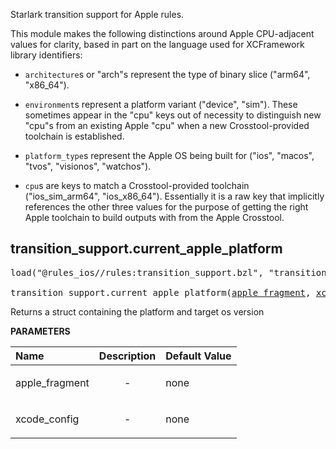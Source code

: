<!-- Generated with Stardoc: http://skydoc.bazel.build -->

Starlark transition support for Apple rules.

This module makes the following distinctions around Apple CPU-adjacent values for clarity, based in
part on the language used for XCFramework library identifiers:

- `architecture`s or "arch"s represent the type of binary slice ("arm64", "x86_64").

- `environment`s represent a platform variant ("device", "sim"). These sometimes appear in the "cpu"
    keys out of necessity to distinguish new "cpu"s from an existing Apple "cpu" when a new
    Crosstool-provided toolchain is established.

- `platform_type`s represent the Apple OS being built for ("ios", "macos", "tvos", "visionos",
    "watchos").

- `cpu`s are keys to match a Crosstool-provided toolchain ("ios_sim_arm64", "ios_x86_64").
    Essentially it is a raw key that implicitly references the other three values for the purpose of
    getting the right Apple toolchain to build outputs with from the Apple Crosstool.

<a id="transition_support.current_apple_platform"></a>

## transition_support.current_apple_platform

<pre>
load("@rules_ios//rules:transition_support.bzl", "transition_support")

transition_support.current_apple_platform(<a href="#transition_support.current_apple_platform-apple_fragment">apple_fragment</a>, <a href="#transition_support.current_apple_platform-xcode_config">xcode_config</a>)
</pre>

Returns a struct containing the platform and target os version

**PARAMETERS**


| Name  | Description | Default Value |
| :------------- | :------------- | :------------- |
| <a id="transition_support.current_apple_platform-apple_fragment"></a>apple_fragment |  <p align="center"> - </p>   |  none |
| <a id="transition_support.current_apple_platform-xcode_config"></a>xcode_config |  <p align="center"> - </p>   |  none |


